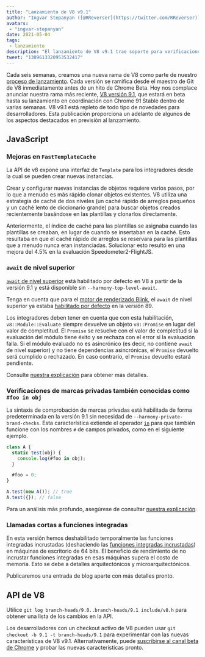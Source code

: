 ```yaml
---
title: "Lanzamiento de V8 v9.1"
author: "Ingvar Stepanyan ([@RReverser](https://twitter.com/RReverser)), probando mi marca privada"
avatars:
 - "ingvar-stepanyan"
date: 2021-05-04
tags:
 - lanzamiento
description: "El lanzamiento de V8 v9.1 trae soporte para verificaciones de marcas privadas, la habilitación por defecto de await de nivel superior y mejoras en el rendimiento."
tweet: "1389613320953532417"
---
```

Cada seis semanas, creamos una nueva rama de V8 como parte de nuestro [proceso de lanzamiento](https://v8.dev/docs/release-process). Cada versión se ramifica desde el maestro de Git de V8 inmediatamente antes de un hito de Chrome Beta. Hoy nos complace anunciar nuestra rama más reciente, [V8 versión 9.1](https://chromium.googlesource.com/v8/v8.git/+log/branch-heads/9.1), que estará en beta hasta su lanzamiento en coordinación con Chrome 91 Stable dentro de varias semanas. V8 v9.1 está repleto de todo tipo de novedades para desarrolladores. Esta publicación proporciona un adelanto de algunos de los aspectos destacados en previsión al lanzamiento.

<!--truncate-->
## JavaScript

### Mejoras en `FastTemplateCache`

La API de v8 expone una interfaz de `Template` para los integradores desde la cual se pueden crear nuevas instancias.

Crear y configurar nuevas instancias de objetos requiere varios pasos, por lo que a menudo es más rápido clonar objetos existentes. V8 utiliza una estrategia de caché de dos niveles (un caché rápido de arreglos pequeños y un caché lento de diccionario grande) para buscar objetos creados recientemente basándose en las plantillas y clonarlos directamente.

Anteriormente, el índice de caché para las plantillas se asignaba cuando las plantillas se creaban, en lugar de cuando se insertaban en la caché. Esto resultaba en que el caché rápido de arreglos se reservara para las plantillas que a menudo nunca eran instanciadas. Solucionar esto resultó en una mejora del 4.5% en la evaluación Speedometer2-FlightJS.

### `await` de nivel superior

[`await` de nivel superior](https://v8.dev/features/top-level-await) está habilitado por defecto en V8 a partir de la versión 9.1 y está disponible sin `--harmony-top-level-await`.

Tenga en cuenta que para el [motor de renderizado Blink](https://www.chromium.org/blink), el `await` de nivel superior ya estaba [habilitado por defecto](https://v8.dev/blog/v8-release-89#top-level-await) en la versión 89.

Los integradores deben tener en cuenta que con esta habilitación, `v8::Module::Evaluate` siempre devuelve un objeto `v8::Promise` en lugar del valor de completitud. El `Promise` se resuelve con el valor de completitud si la evaluación del módulo tiene éxito y se rechaza con el error si la evaluación falla. Si el módulo evaluado no es asincrónico (es decir, no contiene `await` de nivel superior) y no tiene dependencias asincrónicas, el `Promise` devuelto será cumplido o rechazado. En caso contrario, el `Promise` devuelto estará pendiente.

Consulte [nuestra explicación](https://v8.dev/features/top-level-await) para obtener más detalles.

### Verificaciones de marcas privadas también conocidas como `#foo in obj`

La sintaxis de comprobación de marcas privadas está habilitada de forma predeterminada en la versión 9.1 sin necesidad de `--harmony-private-brand-checks`. Esta característica extiende el operador [`in`](https://developer.mozilla.org/en-US/docs/Web/JavaScript/Reference/Operators/in) para que también funcione con los nombres `#` de campos privados, como en el siguiente ejemplo.

```javascript
class A {
  static test(obj) {
    console.log(#foo in obj);
  }

  #foo = 0;
}

A.test(new A()); // true
A.test({}); // false
```

Para un análisis más profundo, asegúrese de consultar [nuestra explicación](https://v8.dev/features/private-brand-checks).

### Llamadas cortas a funciones integradas

En esta versión hemos deshabilitado temporalmente las funciones integradas incrustadas (deshaciendo las [funciones integradas incrustadas](https://v8.dev/blog/embedded-builtins)) en máquinas de escritorio de 64 bits. El beneficio de rendimiento de no incrustar funciones integradas en esas máquinas supera el costo de memoria. Esto se debe a detalles arquitectónicos y microarquitectónicos.

Publicaremos una entrada de blog aparte con más detalles pronto.

## API de V8

Utilice `git log branch-heads/9.0..branch-heads/9.1 include/v8.h` para obtener una lista de los cambios en la API.

Los desarrolladores con un checkout activo de V8 pueden usar `git checkout -b 9.1 -t branch-heads/9.1` para experimentar con las nuevas características de V8 v9.1. Alternativamente, puede [suscribirse al canal beta de Chrome](https://www.google.com/chrome/browser/beta.html) y probar las nuevas características pronto.

